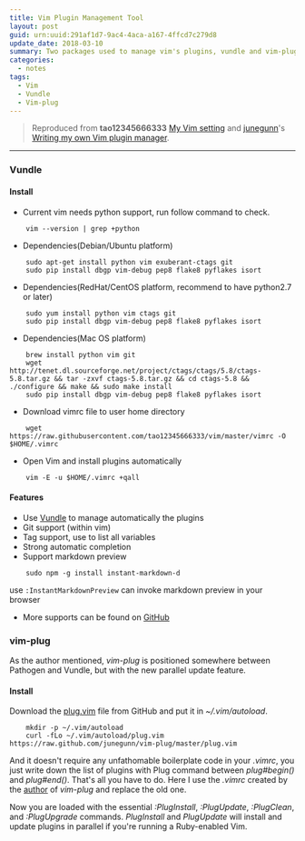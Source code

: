 ```yaml
---
title: Vim Plugin Management Tool
layout: post
guid: urn:uuid:291af1d7-9ac4-4aca-a167-4ffcd7c279d8
update_date: 2018-03-10
summary: Two packages used to manage vim's plugins, vundle and vim-plug.
categories:
  - notes
tags:
  - Vim
  - Vundle
  - Vim-plug
---
```



> Reproduced from **tao12345666333** [My Vim setting](http://moelove.info/vim/)
> and [junegunn](https://junegunn.kr/)'s [Writing my own Vim plugin manager](https://junegunn.kr/2013/09/writing-my-own-vim-plugin-manager/).


---
### Vundle
#### Install
- Current vim needs python support, run follow command to check.

```
    vim --version | grep +python
```
- Dependencies(Debian/Ubuntu platform)

```
    sudo apt-get install python vim exuberant-ctags git
    sudo pip install dbgp vim-debug pep8 flake8 pyflakes isort
```
- Dependencies(RedHat/CentOS platform, recommend to have python2.7 or later)

```
    sudo yum install python vim ctags git
    sudo pip install dbgp vim-debug pep8 flake8 pyflakes isort
```
- Dependencies(Mac OS platform)

```
    brew install python vim git
    wget http://tenet.dl.sourceforge.net/project/ctags/ctags/5.8/ctags-5.8.tar.gz && tar -zxvf ctags-5.8.tar.gz && cd ctags-5.8 && ./configure && make && sudo make install
    sudo pip install dbgp vim-debug pep8 flake8 pyflakes isort
```
- Download vimrc file to user home directory

```
    wget https://raw.githubusercontent.com/tao12345666333/vim/master/vimrc -O $HOME/.vimrc
```
- Open Vim and install plugins automatically

```
    vim -E -u $HOME/.vimrc +qall
```

#### Features
- Use [Vundle](https://github.com/VundleVim/Vundle.Vim) to manage automatically the plugins
- Git support (within vim)
- Tag support, use to list all variables
- Strong automatic completion
- Support markdown preview

```
    sudo npm -g install instant-markdown-d
```
use `:InstantMarkdownPreview` can invoke markdown preview in your browser

- More supports can be found on [GitHub](https://github.com/tao12345666333/vim/blob/master/README-zh.md)

### vim-plug
As the author mentioned, *vim-plug* is positioned somewhere between Pathogen
and Vundle, but with the new parallel update feature.
#### Install
Download the [plug.vim](https://raw.githubusercontent.com/junegunn/vim-plug/master/plug.vim) file 
from GitHub and put it in *~/.vim/autoload*.
```
    mkdir -p ~/.vim/autoload
    curl -fLo ~/.vim/autoload/plug.vim https://raw.github.com/junegunn/vim-plug/master/plug.vim
```

And it doesn't require any unfathomable boilerplate code in your *.vimrc*, you
just write down the list of plugins with Plug command between *plug#begin()* and
*plug#end()*. That's all you have to do. Here I use the *.vimrc* created by
the [author](https://github.com/junegunn/dotfiles/blob/8646aae3aec418662d667b36444e771041ad0d23/vimrc) of 
*vim-plug* and replace the old one.


Now you are loaded with the essential *:PlugInstall*, *:PlugUpdate*, *:PlugClean*, and
*:PlugUpgrade* commands. *PlugInstall* and *PlugUpdate* will install and update
plugins in parallel if you're running a Ruby-enabled Vim.
